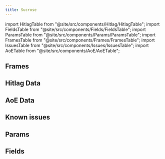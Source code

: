 ```yaml
---
title: Sucrose
---
```


import HitlagTable from "@site/src/components/Hitlag/HitlagTable";
import FieldsTable from "@site/src/components/Fields/FieldsTable";
import ParamsTable from "@site/src/components/Params/ParamsTable";
import FramesTable from "@site/src/components/Frames/FramesTable";
import IssuesTable from "@site/src/components/Issues/IssuesTable";
import AoETable from "@site/src/components/AoE/AoETable";

## Frames

<FramesTable character="sucrose" />

## Hitlag Data

<HitlagTable character="sucrose" />

## AoE Data

<AoETable character="sucrose" />

## Known issues

<IssuesTable character="sucrose" />

## Params

<ParamsTable character="sucrose" />

## Fields

<FieldsTable character="sucrose" />
